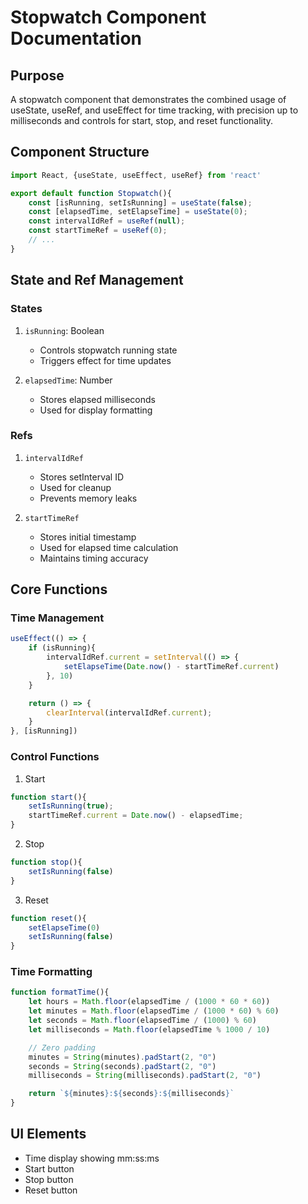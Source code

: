 # Stopwatch Component Documentation

## Purpose
A stopwatch component that demonstrates the combined usage of useState, useRef, and useEffect for time tracking, with precision up to milliseconds and controls for start, stop, and reset functionality.

## Component Structure
```jsx
import React, {useState, useEffect, useRef} from 'react'

export default function Stopwatch(){
    const [isRunning, setIsRunning] = useState(false);
    const [elapsedTime, setElapseTime] = useState(0);
    const intervalIdRef = useRef(null);
    const startTimeRef = useRef(0);
    // ...
}
```

## State and Ref Management

### States
1. `isRunning`: Boolean
   - Controls stopwatch running state
   - Triggers effect for time updates

2. `elapsedTime`: Number
   - Stores elapsed milliseconds
   - Used for display formatting

### Refs
1. `intervalIdRef`
   - Stores setInterval ID
   - Used for cleanup
   - Prevents memory leaks

2. `startTimeRef`
   - Stores initial timestamp
   - Used for elapsed time calculation
   - Maintains timing accuracy

## Core Functions

### Time Management
```jsx
useEffect(() => {
    if (isRunning){
        intervalIdRef.current = setInterval(() => {
            setElapseTime(Date.now() - startTimeRef.current)
        }, 10)
    }

    return () => {
        clearInterval(intervalIdRef.current);
    }
}, [isRunning])
```

### Control Functions
1. Start
```jsx
function start(){
    setIsRunning(true);
    startTimeRef.current = Date.now() - elapsedTime;
}
```

2. Stop
```jsx
function stop(){
    setIsRunning(false)
}
```

3. Reset
```jsx
function reset(){
    setElapseTime(0)
    setIsRunning(false)
}
```

### Time Formatting
```jsx
function formatTime(){
    let hours = Math.floor(elapsedTime / (1000 * 60 * 60))
    let minutes = Math.floor(elapsedTime / (1000 * 60) % 60)
    let seconds = Math.floor(elapsedTime / (1000) % 60)
    let milliseconds = Math.floor(elapsedTime % 1000 / 10)

    // Zero padding
    minutes = String(minutes).padStart(2, "0")
    seconds = String(seconds).padStart(2, "0")
    milliseconds = String(milliseconds).padStart(2, "0")

    return `${minutes}:${seconds}:${milliseconds}`
}
```

## UI Elements
- Time display showing mm:ss:ms
- Start button
- Stop button
- Reset button